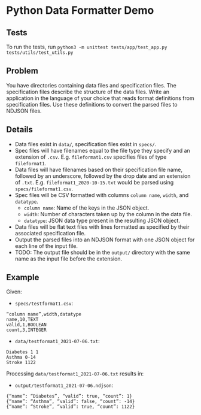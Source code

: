 # Python Data Formatter Demo

## Tests
To run the tests, run `python3 -m unittest tests/app/test_app.py tests/utils/test_utils.py`

## Problem

You have directories containing data files and specification files. The specification files describe the structure of the data files. Write an application in the language of your choice that reads format definitions from specification files. Use these definitions to convert the parsed files to NDJSON files.

## Details

- Data files exist in `data/`, specification files exist in `specs/`.
- Spec files will have filenames equal to the file type they specify and an extension of `.csv`. E.g. `fileformat1.csv` specifies files of type `fileformat1`.
- Data files will have filenames based on their specification file name, followed by an underscore, followed by the drop date and an extension of `.txt`. E.g. `fileformat1_2020-10-15.txt` would be parsed using `specs/fileformat1.csv`.
- Spec files will be CSV formatted with columns `column name`, `width`, and `datatype`.
  - `column name`: Name of the keys in the JSON object.
  - `width`: Number of characters taken up by the column in the data file.
  - `datatype`: JSON data type present in the resulting JSON object.
- Data files will be flat text files with lines formatted as specified by their associated specification file.
- Output the parsed files into an NDJSON format with one JSON object for each line of the input file.
- TODO: The output file should be in the `output/` directory with the same name as the input file before the extension.

## Example

Given:
- `specs/testformat1.csv`:
```
“column name”,width,datatype
name,10,TEXT
valid,1,BOOLEAN
count,3,INTEGER
```

- `data/testformat1_2021-07-06.txt`:
```
Diabetes 1 1
Asthma 0-14
Stroke 1122
```

Processing `data/testformat1_2021-07-06.txt` results in:
- `output/testformat1_2021-07-06.ndjson`:
```
{“name”: “Diabetes”, “valid”: true, “count”: 1}
{“name”: “Asthma”, “valid”: false, “count”: -14}
{“name”: “Stroke”, “valid”: true, “count”: 1122}
```

